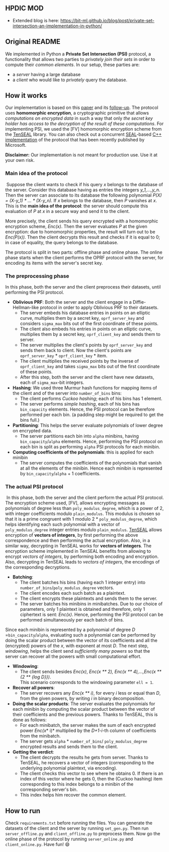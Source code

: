 ## HPDIC MOD
* Extended blog is here: https://bit-ml.github.io/blog/post/private-set-intersection-an-implementation-in-python/

## Original README

We implemented in Python a **Private Set Intersection (PSI)** protocol, a functionality that allows two parties to *privately join their sets* in order to compute their *common elements*. In our setup, these parties are:
​
* a *server* having a large database
* a *client* who would like to *privately* query the database.
​
## How it works
Our implementation is based on this [paper](https://eprint.iacr.org/2017/299.pdf) and its [follow-up](https://eprint.iacr.org/2018/787.pdf). The protocol uses **homomorphic encryption**, a cryptographic primitive that allows *computations on encrypted data* in such a way that only *the secret key holder has access to the decryption of the result of these computations*. For implementing PSI, we used the [FV] homomorphic encryption scheme from the [TenSEAL](https://github.com/OpenMined/TenSEAL) library. You can also check out a concurrent [SEAL](https://github.com/microsoft/SEAL)-based [C++ implementation](https://github.com/microsoft/APSI) of the protocol that has been recently published by Microsoft.

**Disclaimer:** Our implementation is not meant for production use. Use it at your own risk.
​
### Main idea of the protocol
​
Suppose the client wants to check if his query *x* belongs to the database of the server. Consider this database having as entries the integers *y_1,...,y_n*. Then the server can associate to its database the following polynomial *P(X) = (X-y_1) * ... * (X-y_n).* If  *x* belongs to the database, then *P* vanishes at *x*. This is the **main idea of the protocol**: the server should compute this evaluation of *P* at *x* in a secure way and send it to the client. 
​

More precisely, the client sends his query encrypted with a homomorphic encryption scheme, *Enc(x)*. Then the server evaluates *P* at the given encryption: due to homomorphic properties, the result will turn out to be *Enc(P(x)).* Then the client decrypts this result and checks if it is equal to 0; in case of equality, the query belongs to the database. 
​

The protocol is split in two parts: offline phase and online phase. The online phase starts when the client performs the OPRF protocol with the server, for encoding its items with the server's secret key.
​
### The preprocessing phase
In this phase, both the server and the client preprocess their datasets, until performing the PSI protocol.
​
* **Oblivious PRF**: Both the server and the client engage in a Diffie-Hellman-like protocol in order to apply Oblivious PRF to their datasets. 
  * The server embeds his database entries in points on an elliptic curve, multiplies them by a secret key, ```oprf_server_key``` and considers ```sigma_max``` bits out of the first coordinate of these points.
  * The client also embeds his entries in points on an elliptic curve, multiplies them by a secret key, ```oprf_client_key``` and sends them to server.
  * The server multiplies the client's points by ```oprf_server_key``` and sends them back to client. Now the client's points are ```oprf_server_key``` * ```oprf_client_key``` * item.
  * The client multiplies the received points by the inverse of ```oprf_client_key``` and takes ```sigma_max``` bits out of the first coordinate of these points.
  * After this step, both the server and the client have new datasets, each of ```sigma_max```-bit integers.
​
* **Hashing**: We used three Murmur hash functions for mapping items of the client and of the server into ```number_of_bins``` bins:
    * The client performs *Cuckoo hashing*; each of his bins has 1 element. 
    * The server performs *simple hashing*, each of his bins has ```bin_capacity``` elements.
Hence, the PSI protocol can be therefore performed per each bin. (a padding step might be required to get the bins full.)
​
* **Partitioning**: This helps the server evaluate polynomials of lower degree on encrypted data.
    * The server partitions each bin into ```alpha``` minibins, having ```bin_capacity```/```alpha``` elements. 
Hence, performing the PSI protocol on each bin is split as performing ```alpha``` PSI protocols for each minibin. 
​
* **Computing coefficients of the polynomials**: this is applied for each minibin
    * The server computes the coefficients of the polynomials that vanish at all the elements of the minibin. 
Hence each minibin is represented by ```bin_capacity```/```alpha``` + 1 coefficients.

### The actual **PSI** protocol
​
In this phase, both the server and the client perform the actual PSI protocol. The encryption scheme used, [FV], allows encrypting messages as polynomials of degree less than ```poly_modulus_degree```, which is a power of 2, with integer coefficients modulo ```plain_modulus```. This modulus is chosen so that it is a prime congruent with 1 modulo 2 * ```poly_modulus_degree```, which helps identifying each such polynomial with a vector of ```poly_modulus_degree``` integer entries modulo ```plain_modulus```. [TenSEAL](https://github.com/OpenMined/TenSEAL/blob/master/tutorials%2FTutorial%200%20-%20Getting%20Started.ipynb) allows encryption of **vectors of integers**, by first performing the above correspondence and then performing the actual encryption. Also, in a similar way, decrypting in TenSEAL works for **vectors of integers**. The encryption scheme implemented in TenSEAL benefits from allowing to encrypt *vectors of integers*, by performing both encoding and encryption. Also, decrypting in TenSEAL leads to *vectors of integers*, the encodings of the corresponding decryptions.
​
* **Batching**:
     * The client batches his bins (having each 1 integer entry)  into ```number_of_bins```/```poly_modulus_degree``` vectors.
     * The client encodes each such batch as a plaintext.
     * The client encrypts these plaintexts and sends them to the server.
     * The server batches his minibins in minibatches.
 Due to our choice of parameters, only 1 plaintext is obtained and therefore, only 1 ciphertext is sent: *Enc(x)*.
 Hence, performing the PSI protocol can be performed simultaneously per each batch of bins.
 
Since each minibin is represented by a polynomial of degree *D* =```bin_capacity```/```alpha```, evaluating such a polynomial can be performed by doing the scalar product between the vector of its coefficients and all the (encrypted) powers of the *x*, with exponent at most *D*. The next step, *windowing*, helps the client send *sufficiently many powers* so that the server can recover all the powers with small computational effort.
​
* **Windowing**: 
    * The client sends besides *Enc(x)*, *Enc(x ** 2), Enc(x ** 4),...,Enc(x ** {2 ** {log D}})*.     
This scenario corresponds to the windowing parameter ```ell = 1```.
​
* **Recover all powers**:
    * The server recovers any *Enc(x ** i)*, for every *i* less or equal than *D*, from the given powers, by writing *i* in binary decomposition.
​
* **Doing the scalar products**: The server evaluates the polynomials for each minibin by computing the scalar product between the vector of their coefficients and the previous powers. Thanks to TenSEAL, this is done as follows:
    * For each minibatch, the server makes the sum of each encrypted power *Enc(x** i)* multiplied by the *D+1-i*-th column of coefficients from the minibatch.
    * The server gets ```alpha``` * ```number_of_bins```/ ```poly_modulus_degree``` encrypted results and sends them to the client.
​
* **Getting the verdict**:
    * The client decrypts the results he gets from server. Thanks to TenSEAL, he recovers a vector of integers (corresponding to the underlying polynomial plaintext, via encoding). 
    * The client checks this vector to see where he obtains 0. If there is an index of this vector where he gets 0, then the (Cuckoo hashing) item corresponding to this index belongs to a minibin of the corresponding server's bin.
    * This index helps him recover the common element.
​
## How to run
Check ```requirements.txt``` before running the files. You can generate the datasets of the client and the server by running ```set_gen.py```. Then run ```server_offline.py``` and ```client_offline.py``` to preprocess them. Now go the online phase of the protocol by running ```server_online.py``` and ```client_online.py```. Have fun! :smile: 
